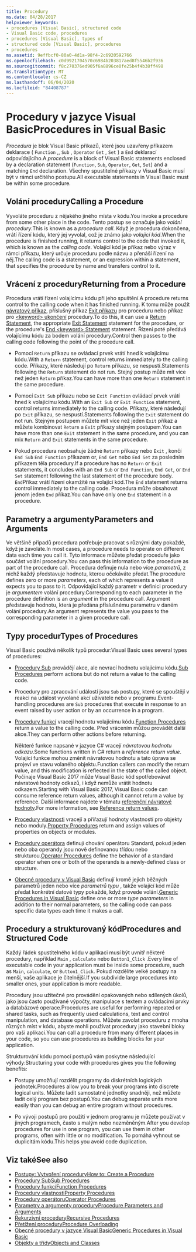 ```yaml
---
title: Procedury
ms.date: 04/28/2017
helpviewer_keywords:
- procedures [Visual Basic], structured code
- Visual Basic code, procedures
- procedures [Visual Basic], types of
- structured code [Visual Basic], procedures
- procedures
ms.assetid: 9effbcf0-80a0-4d1a-98f4-2c6920592766
ms.openlocfilehash: c0d9921704570c6984b203817aed8f5546b2f936
ms.sourcegitcommit: f8c270376ed905f6a8896ce0fe25b4f4b38ff498
ms.translationtype: MT
ms.contentlocale: cs-CZ
ms.lasthandoff: 06/04/2020
ms.locfileid: "84408787"
---
```

# <a name="procedures-in-visual-basic"></a><span data-ttu-id="3f5a4-102">Procedury v jazyce Visual Basic</span><span class="sxs-lookup"><span data-stu-id="3f5a4-102">Procedures in Visual Basic</span></span>
<span data-ttu-id="3f5a4-103">*Procedura* je blok Visual Basic příkazů, které jsou uzavřeny příkazem deklarace ( `Function` ,, `Sub` , `Operator` `Get` , `Set` ) a `End` deklarací odpovídajícího.</span><span class="sxs-lookup"><span data-stu-id="3f5a4-103">A *procedure* is a block of Visual Basic statements enclosed by a declaration statement (`Function`, `Sub`, `Operator`, `Get`, `Set`) and a matching `End` declaration.</span></span> <span data-ttu-id="3f5a4-104">Všechny spustitelné příkazy v Visual Basic musí být v rámci určitého postupu.</span><span class="sxs-lookup"><span data-stu-id="3f5a4-104">All executable statements in Visual Basic must be within some procedure.</span></span>  
  
## <a name="calling-a-procedure"></a><span data-ttu-id="3f5a4-105">Volání procedury</span><span class="sxs-lookup"><span data-stu-id="3f5a4-105">Calling a Procedure</span></span>  
 <span data-ttu-id="3f5a4-106">Vyvoláte proceduru z nějakého jiného místa v kódu.</span><span class="sxs-lookup"><span data-stu-id="3f5a4-106">You invoke a procedure from some other place in the code.</span></span> <span data-ttu-id="3f5a4-107">Tento postup se označuje jako *volání procedury*.</span><span class="sxs-lookup"><span data-stu-id="3f5a4-107">This is known as a *procedure call*.</span></span> <span data-ttu-id="3f5a4-108">Když je procedura dokončena, vrátí řízení kódu, který jej vyvolal, což je známo jako *volající kód*.</span><span class="sxs-lookup"><span data-stu-id="3f5a4-108">When the procedure is finished running, it returns control to the code that invoked it, which is known as the *calling code*.</span></span> <span data-ttu-id="3f5a4-109">Volající kód je příkaz nebo výraz v rámci příkazu, který určuje proceduru podle názvu a přenáší řízení na něj.</span><span class="sxs-lookup"><span data-stu-id="3f5a4-109">The calling code is a statement, or an expression within a statement, that specifies the procedure by name and transfers control to it.</span></span>  
  
## <a name="returning-from-a-procedure"></a><span data-ttu-id="3f5a4-110">Vrácení z procedury</span><span class="sxs-lookup"><span data-stu-id="3f5a4-110">Returning from a Procedure</span></span>  
 <span data-ttu-id="3f5a4-111">Procedura vrátí řízení volajícímu kódu při jeho spuštění.</span><span class="sxs-lookup"><span data-stu-id="3f5a4-111">A procedure returns control to the calling code when it has finished running.</span></span> <span data-ttu-id="3f5a4-112">K tomu může použít [návratový příkaz](../../../language-reference/statements/return-statement.md), příslušný příkaz [Exit příkazu](../../../language-reference/statements/exit-statement.md) pro proceduru nebo příkaz pro [ \<keyword> ukončení](../../../language-reference/statements/end-keyword-statement.md) procedury.</span><span class="sxs-lookup"><span data-stu-id="3f5a4-112">To do this, it can use a [Return Statement](../../../language-reference/statements/return-statement.md), the appropriate [Exit Statement](../../../language-reference/statements/exit-statement.md) statement for the procedure, or the procedure's [End \<keyword> Statement](../../../language-reference/statements/end-keyword-statement.md) statement.</span></span> <span data-ttu-id="3f5a4-113">Řízení poté předává volajícímu kódu za bodem volání procedury.</span><span class="sxs-lookup"><span data-stu-id="3f5a4-113">Control then passes to the calling code following the point of the procedure call.</span></span>  
  
- <span data-ttu-id="3f5a4-114">Pomocí `Return` příkazu se ovládací prvek vrátí hned k volajícímu kódu.</span><span class="sxs-lookup"><span data-stu-id="3f5a4-114">With a `Return` statement, control returns immediately to the calling code.</span></span> <span data-ttu-id="3f5a4-115">Příkazy, které následují po `Return` příkazu, se nespustí.</span><span class="sxs-lookup"><span data-stu-id="3f5a4-115">Statements following the `Return` statement do not run.</span></span> <span data-ttu-id="3f5a4-116">Stejný postup může mít více než jeden `Return` příkaz.</span><span class="sxs-lookup"><span data-stu-id="3f5a4-116">You can have more than one `Return` statement in the same procedure.</span></span>  
  
- <span data-ttu-id="3f5a4-117">Pomocí `Exit Sub` příkazu nebo se `Exit Function` ovládací prvek vrátí hned k volajícímu kódu.</span><span class="sxs-lookup"><span data-stu-id="3f5a4-117">With an `Exit Sub` or `Exit Function` statement, control returns immediately to the calling code.</span></span> <span data-ttu-id="3f5a4-118">Příkazy, které následují po `Exit` příkazu, se nespustí.</span><span class="sxs-lookup"><span data-stu-id="3f5a4-118">Statements following the `Exit` statement do not run.</span></span> <span data-ttu-id="3f5a4-119">Stejným postupem můžete mít více než jeden `Exit` příkaz a můžete kombinovat `Return` a `Exit` příkazy stejným postupem.</span><span class="sxs-lookup"><span data-stu-id="3f5a4-119">You can have more than one `Exit` statement in the same procedure, and you can mix `Return` and `Exit` statements in the same procedure.</span></span>  
  
- <span data-ttu-id="3f5a4-120">Pokud procedura neobsahuje žádné `Return` příkazy nebo `Exit` , končí `End Sub` `End Function` příkazem or, `End Get` nebo `End Set` za posledním příkazem těla procedury.</span><span class="sxs-lookup"><span data-stu-id="3f5a4-120">If a procedure has no `Return` or `Exit` statements, it concludes with an `End Sub` or `End Function`, `End Get`, or `End Set` statement following the last statement of the procedure body.</span></span> <span data-ttu-id="3f5a4-121">`End`Příkaz vrátí řízení okamžitě na volající kód.</span><span class="sxs-lookup"><span data-stu-id="3f5a4-121">The `End` statement returns control immediately to the calling code.</span></span> <span data-ttu-id="3f5a4-122">Procedura může obsahovat jenom jeden `End` příkaz.</span><span class="sxs-lookup"><span data-stu-id="3f5a4-122">You can have only one `End` statement in a procedure.</span></span>  
  
## <a name="parameters-and-arguments"></a><span data-ttu-id="3f5a4-123">Parametry a argumenty</span><span class="sxs-lookup"><span data-stu-id="3f5a4-123">Parameters and Arguments</span></span>  
 <span data-ttu-id="3f5a4-124">Ve většině případů procedura potřebuje pracovat s různými daty pokaždé, když je zavoláte.</span><span class="sxs-lookup"><span data-stu-id="3f5a4-124">In most cases, a procedure needs to operate on different data each time you call it.</span></span> <span data-ttu-id="3f5a4-125">Tyto informace můžete předat proceduře jako součást volání procedury.</span><span class="sxs-lookup"><span data-stu-id="3f5a4-125">You can pass this information to the procedure as part of the procedure call.</span></span> <span data-ttu-id="3f5a4-126">Procedura definuje nula nebo více *parametrů*, z nichž každý představuje hodnotu, kterou očekáváte předat.</span><span class="sxs-lookup"><span data-stu-id="3f5a4-126">The procedure defines zero or more *parameters*, each of which represents a value it expects you to pass to it.</span></span> <span data-ttu-id="3f5a4-127">Odpovídající každý parametr v definici procedury je *argumentem* volání procedury.</span><span class="sxs-lookup"><span data-stu-id="3f5a4-127">Corresponding to each parameter in the procedure definition is an *argument* in the procedure call.</span></span> <span data-ttu-id="3f5a4-128">Argument představuje hodnotu, která je předána příslušnému parametru v daném volání procedury.</span><span class="sxs-lookup"><span data-stu-id="3f5a4-128">An argument represents the value you pass to the corresponding parameter in a given procedure call.</span></span>  
  
## <a name="types-of-procedures"></a><span data-ttu-id="3f5a4-129">Typy procedur</span><span class="sxs-lookup"><span data-stu-id="3f5a4-129">Types of Procedures</span></span>  
 <span data-ttu-id="3f5a4-130">Visual Basic používá několik typů procedur:</span><span class="sxs-lookup"><span data-stu-id="3f5a4-130">Visual Basic uses several types of procedures:</span></span>  
  
- <span data-ttu-id="3f5a4-131">[Procedury Sub](./sub-procedures.md) provádějí akce, ale nevrací hodnotu volajícímu kódu.</span><span class="sxs-lookup"><span data-stu-id="3f5a4-131">[Sub Procedures](./sub-procedures.md) perform actions but do not return a value to the calling code.</span></span>  
  
- <span data-ttu-id="3f5a4-132">Procedury pro zpracování událostí jsou `Sub` postupy, které se spouštějí v reakci na událost vyvolané akcí uživatele nebo v programu.</span><span class="sxs-lookup"><span data-stu-id="3f5a4-132">Event-handling procedures are `Sub` procedures that execute in response to an event raised by user action or by an occurrence in a program.</span></span>  
  
- <span data-ttu-id="3f5a4-133">[Procedury funkcí](./function-procedures.md) vracejí hodnotu volajícímu kódu.</span><span class="sxs-lookup"><span data-stu-id="3f5a4-133">[Function Procedures](./function-procedures.md) return a value to the calling code.</span></span> <span data-ttu-id="3f5a4-134">Před vrácením můžou provádět další akce.</span><span class="sxs-lookup"><span data-stu-id="3f5a4-134">They can perform other actions before returning.</span></span>

    <span data-ttu-id="3f5a4-135">Některé funkce napsané v jazyce C# vracejí *návratovou hodnotu odkazu*.</span><span class="sxs-lookup"><span data-stu-id="3f5a4-135">Some functions written in C# return a *reference return value*.</span></span> <span data-ttu-id="3f5a4-136">Volající funkce mohou změnit návratovou hodnotu a tato úprava se projeví ve stavu volaného objektu.</span><span class="sxs-lookup"><span data-stu-id="3f5a4-136">Function callers can modify the return value, and this modification is reflected in the state of the called object.</span></span> <span data-ttu-id="3f5a4-137">Počínaje Visual Basic 2017 může Visual Basic kód spotřebovávat návratové hodnoty odkazů, i když nemůže vrátit hodnotu odkazem.</span><span class="sxs-lookup"><span data-stu-id="3f5a4-137">Starting with Visual Basic 2017, Visual Basic code can consume reference return values, although it cannot return a value by reference.</span></span> <span data-ttu-id="3f5a4-138">Další informace najdete v tématu [referenční návratové hodnoty](ref-return-values.md).</span><span class="sxs-lookup"><span data-stu-id="3f5a4-138">For more information, see [Reference return values](ref-return-values.md).</span></span>
  
- <span data-ttu-id="3f5a4-139">[Procedury vlastnosti](./property-procedures.md) vracejí a přiřazují hodnoty vlastností pro objekty nebo moduly.</span><span class="sxs-lookup"><span data-stu-id="3f5a4-139">[Property Procedures](./property-procedures.md) return and assign values of properties on objects or modules.</span></span>  
  
- <span data-ttu-id="3f5a4-140">[Procedury operátora](./operator-procedures.md) definují chování operátoru Standard, pokud jeden nebo oba operandy jsou nově definovanou třídou nebo strukturou.</span><span class="sxs-lookup"><span data-stu-id="3f5a4-140">[Operator Procedures](./operator-procedures.md) define the behavior of a standard operator when one or both of the operands is a newly-defined class or structure.</span></span>  
  
- <span data-ttu-id="3f5a4-141">[Obecné procedury v Visual Basic](../data-types/generic-procedures.md) definují kromě jejich běžných parametrů jeden nebo více *parametrů typu* , takže volající kód může předat konkrétní datové typy pokaždé, když provede volání.</span><span class="sxs-lookup"><span data-stu-id="3f5a4-141">[Generic Procedures in Visual Basic](../data-types/generic-procedures.md) define one or more *type parameters* in addition to their normal parameters, so the calling code can pass specific data types each time it makes a call.</span></span>  
  
## <a name="procedures-and-structured-code"></a><span data-ttu-id="3f5a4-142">Procedury a strukturovaný kód</span><span class="sxs-lookup"><span data-stu-id="3f5a4-142">Procedures and Structured Code</span></span>  
 <span data-ttu-id="3f5a4-143">Každý řádek spustitelného kódu v aplikaci musí být uvnitř některé procedury, například `Main` , `calculate` nebo `Button1_Click` .</span><span class="sxs-lookup"><span data-stu-id="3f5a4-143">Every line of executable code in your application must be inside some procedure, such as `Main`, `calculate`, or `Button1_Click`.</span></span> <span data-ttu-id="3f5a4-144">Pokud rozdělíte velké postupy na menší, vaše aplikace je čitelnější.</span><span class="sxs-lookup"><span data-stu-id="3f5a4-144">If you subdivide large procedures into smaller ones, your application is more readable.</span></span>  
  
 <span data-ttu-id="3f5a4-145">Procedury jsou užitečné pro provádění opakovaných nebo sdílených úkolů, jako jsou často používané výpočty, manipulace s textem a ovládacími prvky a databázové operace.</span><span class="sxs-lookup"><span data-stu-id="3f5a4-145">Procedures are useful for performing repeated or shared tasks, such as frequently used calculations, text and control manipulation, and database operations.</span></span> <span data-ttu-id="3f5a4-146">Můžete zavolat proceduru z mnoha různých míst v kódu, abyste mohli používat procedury jako stavební bloky pro vaši aplikaci.</span><span class="sxs-lookup"><span data-stu-id="3f5a4-146">You can call a procedure from many different places in your code, so you can use procedures as building blocks for your application.</span></span>  
  
 <span data-ttu-id="3f5a4-147">Strukturování kódu pomocí postupů vám poskytne následující výhody:</span><span class="sxs-lookup"><span data-stu-id="3f5a4-147">Structuring your code with procedures gives you the following benefits:</span></span>  
  
- <span data-ttu-id="3f5a4-148">Postupy umožňují rozdělit programy do diskrétních logických jednotek.</span><span class="sxs-lookup"><span data-stu-id="3f5a4-148">Procedures allow you to break your programs into discrete logical units.</span></span> <span data-ttu-id="3f5a4-149">Můžete ladit samostatné jednotky snadněji, než můžete ladit celý program bez postupů.</span><span class="sxs-lookup"><span data-stu-id="3f5a4-149">You can debug separate units more easily than you can debug an entire program without procedures.</span></span>  
  
- <span data-ttu-id="3f5a4-150">Po vývoji postupů pro použití v jednom programu je můžete používat v jiných programech, často s malým nebo nezměněným.</span><span class="sxs-lookup"><span data-stu-id="3f5a4-150">After you develop procedures for use in one program, you can use them in other programs, often with little or no modification.</span></span> <span data-ttu-id="3f5a4-151">To pomáhá vyhnout se duplicitám kódu.</span><span class="sxs-lookup"><span data-stu-id="3f5a4-151">This helps you avoid code duplication.</span></span>  
  
## <a name="see-also"></a><span data-ttu-id="3f5a4-152">Viz také</span><span class="sxs-lookup"><span data-stu-id="3f5a4-152">See also</span></span>

- [<span data-ttu-id="3f5a4-153">Postupy: Vytvoření procedury</span><span class="sxs-lookup"><span data-stu-id="3f5a4-153">How to: Create a Procedure</span></span>](./how-to-create-a-procedure.md)
- [<span data-ttu-id="3f5a4-154">Procedury Sub</span><span class="sxs-lookup"><span data-stu-id="3f5a4-154">Sub Procedures</span></span>](./sub-procedures.md)
- [<span data-ttu-id="3f5a4-155">Procedury funkcí</span><span class="sxs-lookup"><span data-stu-id="3f5a4-155">Function Procedures</span></span>](./function-procedures.md)
- [<span data-ttu-id="3f5a4-156">Procedury vlastnosti</span><span class="sxs-lookup"><span data-stu-id="3f5a4-156">Property Procedures</span></span>](./property-procedures.md)
- [<span data-ttu-id="3f5a4-157">Procedury operátoru</span><span class="sxs-lookup"><span data-stu-id="3f5a4-157">Operator Procedures</span></span>](./operator-procedures.md)
- [<span data-ttu-id="3f5a4-158">Parametry a argumenty procedury</span><span class="sxs-lookup"><span data-stu-id="3f5a4-158">Procedure Parameters and Arguments</span></span>](./procedure-parameters-and-arguments.md)
- [<span data-ttu-id="3f5a4-159">Rekurzivní procedury</span><span class="sxs-lookup"><span data-stu-id="3f5a4-159">Recursive Procedures</span></span>](./recursive-procedures.md)
- [<span data-ttu-id="3f5a4-160">Přetížení procedury</span><span class="sxs-lookup"><span data-stu-id="3f5a4-160">Procedure Overloading</span></span>](./procedure-overloading.md)
- [<span data-ttu-id="3f5a4-161">Obecné procedury v jazyce Visual Basic</span><span class="sxs-lookup"><span data-stu-id="3f5a4-161">Generic Procedures in Visual Basic</span></span>](../data-types/generic-procedures.md)
- [<span data-ttu-id="3f5a4-162">Objekty a třídy</span><span class="sxs-lookup"><span data-stu-id="3f5a4-162">Objects and Classes</span></span>](../objects-and-classes/index.md)
